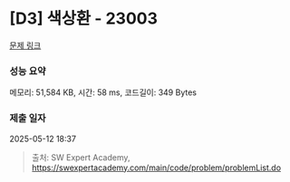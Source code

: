 # [D3] 색상환 - 23003 

[문제 링크](https://swexpertacademy.com/main/code/problem/problemDetail.do?contestProbId=AZROsPgqE88DFAWB) 

### 성능 요약

메모리: 51,584 KB, 시간: 58 ms, 코드길이: 349 Bytes

### 제출 일자

2025-05-12 18:37



> 출처: SW Expert Academy, https://swexpertacademy.com/main/code/problem/problemList.do